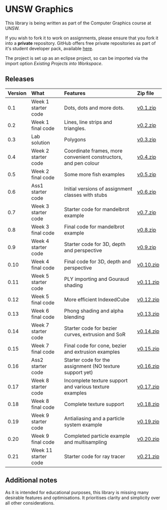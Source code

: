 # UNSW Graphics

This library is being written as part of the Computer Graphics course at UNSW.

If you wish to fork it to work on assignments, please ensure that you fork it into a **private** repository. GitHub offers free private repositories as part of it's student developer pack, available [here](https://education.github.com/pack).

The project is set up as an eclipse project, so can be imported via the import option *Existing Projects into Workspace*.

## Releases

| Version | What                 | Features                                                        | Zip file                                                               |
|:--------|:---------------------|:----------------------------------------------------------------|:-----------------------------------------------------------------------|
| 0.1     | Week 1 starter code  | Dots, dots and more dots.                                       | [v0.1.zip](https://github.com/robeverest/UNSWgraph/archive/v0.1.zip)   |
| 0.2     | Week 1 final code    | Lines, line strips and triangles.                               | [v0.2.zip](https://github.com/robeverest/UNSWgraph/archive/v0.2.zip)   |
| 0.3     | Lab solution         | Polygons                                                        | [v0.3.zip](https://github.com/robeverest/UNSWgraph/archive/v0.3.zip)   |
| 0.4     | Week 2 starter code  | Coordinate frames, more convenient constructors, and pen colour | [v0.4.zip](https://github.com/robeverest/UNSWgraph/archive/v0.4.zip)   |
| 0.5     | Week 2 final code    | Some more fish examples                                         | [v0.5.zip](https://github.com/robeverest/UNSWgraph/archive/v0.5.zip)   |
| 0.6     | Ass1 starter code    | Initial versions of assignment classes with stubs               | [v0.6.zip](https://github.com/robeverest/UNSWgraph/archive/v0.6.zip)   |
| 0.7     | Week 3 starter code  | Starter code for mandelbrot example                             | [v0.7.zip](https://github.com/robeverest/UNSWgraph/archive/v0.7.zip)   |
| 0.8     | Week 3 final code    | Final code for mandelbrot example                               | [v0.8.zip](https://github.com/robeverest/UNSWgraph/archive/v0.8.zip)   |
| 0.9     | Week 4 starter code  | Starter code for 3D, depth and perspective                      | [v0.9.zip](https://github.com/robeverest/UNSWgraph/archive/v0.9.zip)   |
| 0.10    | Week 4 final code    | Final code for 3D, depth and perspective                        | [v0.10.zip](https://github.com/robeverest/UNSWgraph/archive/v0.10.zip) |
| 0.11    | Week 5 starter code  | PLY importing and Gouraud shading                               | [v0.11.zip](https://github.com/robeverest/UNSWgraph/archive/v0.11.zip) |
| 0.12    | Week 5 final code    | More efficient IndexedCube                                      | [v0.12.zip](https://github.com/robeverest/UNSWgraph/archive/v0.12.zip) |
| 0.13    | Week 6 final code    | Phong shading and alpha blending                                | [v0.13.zip](https://github.com/robeverest/UNSWgraph/archive/v0.13.zip) |
| 0.14    | Week 7 starter code  | Starter code for bezier curves, extrusion and SoR               | [v0.14.zip](https://github.com/robeverest/UNSWgraph/archive/v0.14.zip) |
| 0.15    | Week 7 final code    | Final code for cone, bezier and extrusion examples              | [v0.15.zip](https://github.com/robeverest/UNSWgraph/archive/v0.15.zip) |
| 0.16    | Ass2 starter code    | Starter code for the assignment (NO texture support yet)        | [v0.16.zip](https://github.com/robeverest/UNSWgraph/archive/v0.16.zip) |
| 0.17    | Week 8 starter code  | Incomplete texture support and various texture examples         | [v0.17.zip](https://github.com/robeverest/UNSWgraph/archive/v0.17.zip) |
| 0.18    | Week 8 final code    | Complete texture support                                        | [v0.18.zip](https://github.com/robeverest/UNSWgraph/archive/v0.18.zip) |
| 0.19    | Week 9 starter code  | Antialiasing and a particle system example                      | [v0.19.zip](https://github.com/robeverest/UNSWgraph/archive/v0.19.zip) |
| 0.20    | Week 9 final code    | Completed particle example and multisampling                    | [v0.20.zip](https://github.com/robeverest/UNSWgraph/archive/v0.20.zip) |
| 0.21    | Week 11 starter code | Starter code for ray tracer                                     | [v0.21.zip](https://github.com/robeverest/UNSWgraph/archive/v0.21.zip) |

## Additional notes

As it is intended for educational purposes, this library is missing many desirable features and optimisations. It prioritises clarity and simplicity over all other considerations.